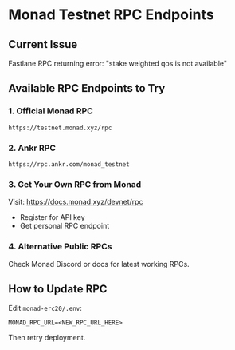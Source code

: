 # Monad Testnet RPC Endpoints

## Current Issue
Fastlane RPC returning error: "stake weighted qos is not available"

## Available RPC Endpoints to Try

### 1. Official Monad RPC
```
https://testnet.monad.xyz/rpc
```

### 2. Ankr RPC
```
https://rpc.ankr.com/monad_testnet
```

### 3. Get Your Own RPC from Monad
Visit: https://docs.monad.xyz/devnet/rpc
- Register for API key
- Get personal RPC endpoint

### 4. Alternative Public RPCs
Check Monad Discord or docs for latest working RPCs.

## How to Update RPC

Edit `monad-erc20/.env`:
```env
MONAD_RPC_URL=<NEW_RPC_URL_HERE>
```

Then retry deployment.

